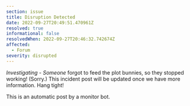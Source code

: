 ```yaml
---
section: issue
title: Disruption Detected
date: 2022-09-27T20:49:51.470961Z
resolved: true
informational: false
resolvedWhen: 2022-09-27T20:46:32.742674Z
affected:
  - Forum
severity: disrupted
---
```

*Investigating* - _Someone_ forgot to feed the plot bunnies, so they stopped working! (Sorry.) This incident post will be updated once we have more information. Hang tight!

This is an automatic post by a monitor bot.
        